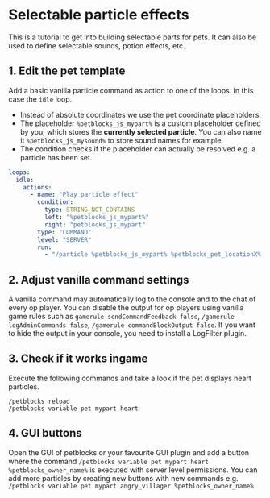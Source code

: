 # Selectable particle effects

This is a tutorial to get into building selectable parts for pets. It can also be used
to define selectable sounds, potion effects, etc.

## 1. Edit the pet template

Add a basic vanilla particle command as action to one of the loops. In this case the ``idle`` loop.

* Instead of absolute coordinates we use the pet coordinate placeholders.
* The placeholder ``%petblocks_js_mypart%`` is a custom placeholder defined by you, which stores the **currently selected particle**. You can also name it ``%petblocks_js_mysound%`` to store sound names for example.
* The condition checks if the placeholder can actually be resolved e.g. a particle has been set.

```yaml
loops:
  idle:
    actions:
      - name: "Play particle effect"
        condition:
          type: STRING_NOT_CONTAINS
          left: "%petblocks_js_mypart%"
          right: "petblocks_js_mypart"
        type: "COMMAND"
        level: "SERVER"
        run:
          - "/particle %petblocks_js_mypart% %petblocks_pet_locationX% %petblocks_pet_locationY% %petblocks_pet_locationZ%"       
```

## 2. Adjust vanilla command settings

A vanilla command may automatically log to the console and to the chat of every op player. You can disable the output for op players using vanilla game rules such as ``gamerule sendCommandFeedback false``, ``/gamerule logAdminCommands false``, ``/gamerule commandBlockOutput false``. If you want to hide the output in your console, you need to install a LogFilter plugin.
 
## 3. Check if it works ingame

Execute the following commands and take a look if the pet displays heart particles.

```
/petblocks reload
/petblocks variable pet mypart heart
```

##  4. GUI buttons

Open the GUI of petblocks or your favourite GUI plugin and add a button where the command ``/petblocks variable pet mypart heart %petblocks_owner_name%`` is executed with server level permissions.
You can add more particles by creating new buttons with new commands e.g. ``/petblocks variable pet mypart angry_villager %petblocks_owner_name%``
